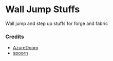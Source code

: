 # Wall Jump Stuffs

Wall jump and step up stuffs for forge and fabric

### Credits

* [AzureDoom](https://github.com/AzureDoom/Wall-Jump)
* [spoorn](https://github.com/spoorn/StepItUp)